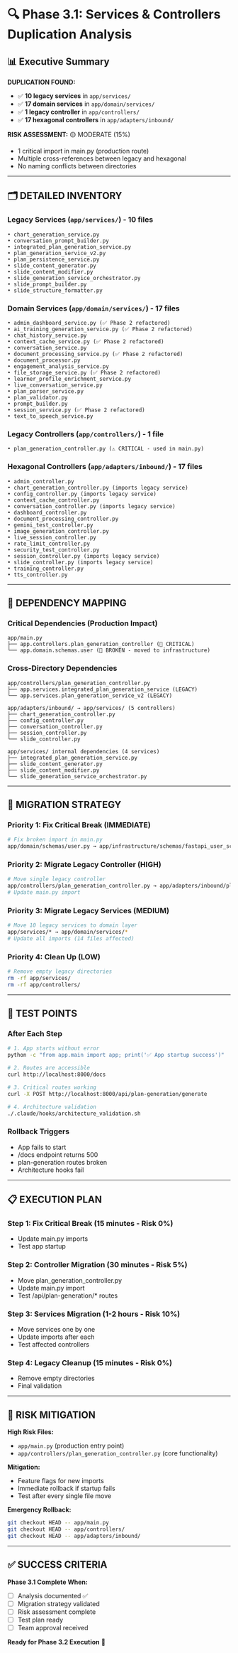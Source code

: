 # 🔍 Phase 3.1: Services & Controllers Duplication Analysis

## 📊 Executive Summary

**DUPLICATION FOUND:**
- ✅ **10 legacy services** in `app/services/` 
- ✅ **17 domain services** in `app/domain/services/`
- ✅ **1 legacy controller** in `app/controllers/`
- ✅ **17 hexagonal controllers** in `app/adapters/inbound/`

**RISK ASSESSMENT:** 🟡 MODERATE (15%)
- 1 critical import in main.py (production route)
- Multiple cross-references between legacy and hexagonal
- No naming conflicts between directories

---

## 🗂️ DETAILED INVENTORY

### Legacy Services (`app/services/`) - 10 files
```
• chart_generation_service.py
• conversation_prompt_builder.py  
• integrated_plan_generation_service.py
• plan_generation_service_v2.py
• plan_persistence_service.py
• slide_content_generator.py
• slide_content_modifier.py
• slide_generation_service_orchestrator.py
• slide_prompt_builder.py
• slide_structure_formatter.py
```

### Domain Services (`app/domain/services/`) - 17 files  
```
• admin_dashboard_service.py (✅ Phase 2 refactored)
• ai_training_generation_service.py (✅ Phase 2 refactored)
• chat_history_service.py
• context_cache_service.py (✅ Phase 2 refactored)
• conversation_service.py
• document_processing_service.py (✅ Phase 2 refactored)
• document_processor.py
• engagement_analysis_service.py
• file_storage_service.py (✅ Phase 2 refactored)
• learner_profile_enrichment_service.py
• live_conversation_service.py
• plan_parser_service.py
• plan_validator.py
• prompt_builder.py
• session_service.py (✅ Phase 2 refactored)
• text_to_speech_service.py
```

### Legacy Controllers (`app/controllers/`) - 1 file
```
• plan_generation_controller.py (⚠️ CRITICAL - used in main.py)
```

### Hexagonal Controllers (`app/adapters/inbound/`) - 17 files
```
• admin_controller.py
• chart_generation_controller.py (imports legacy service)
• config_controller.py (imports legacy service)
• context_cache_controller.py
• conversation_controller.py (imports legacy service)
• dashboard_controller.py
• document_processing_controller.py
• gemini_test_controller.py
• image_generation_controller.py
• live_session_controller.py
• rate_limit_controller.py
• security_test_controller.py
• session_controller.py (imports legacy service)
• slide_controller.py (imports legacy service)
• training_controller.py
• tts_controller.py
```

---

## 🔗 DEPENDENCY MAPPING

### Critical Dependencies (Production Impact)
```
app/main.py
├── app.controllers.plan_generation_controller (🔴 CRITICAL)
└── app.domain.schemas.user (🔴 BROKEN - moved to infrastructure)
```

### Cross-Directory Dependencies
```
app/controllers/plan_generation_controller.py
├── app.services.integrated_plan_generation_service (LEGACY)
└── app.services.plan_generation_service_v2 (LEGACY)

app/adapters/inbound/ → app/services/ (5 controllers)
├── chart_generation_controller.py
├── config_controller.py  
├── conversation_controller.py
├── session_controller.py
└── slide_controller.py

app/services/ internal dependencies (4 services)
├── integrated_plan_generation_service.py
├── slide_content_generator.py
├── slide_content_modifier.py
└── slide_generation_service_orchestrator.py
```

---

## 🎯 MIGRATION STRATEGY

### **Priority 1: Fix Critical Break (IMMEDIATE)**
```bash
# Fix broken import in main.py
app/domain/schemas/user.py → app/infrastructure/schemas/fastapi_user_schemas.py
```

### **Priority 2: Migrate Legacy Controller (HIGH)**
```bash
# Move single legacy controller  
app/controllers/plan_generation_controller.py → app/adapters/inbound/plan_generation_controller.py
# Update main.py import
```

### **Priority 3: Migrate Legacy Services (MEDIUM)**
```bash
# Move 10 legacy services to domain layer
app/services/* → app/domain/services/*
# Update all imports (14 files affected)
```

### **Priority 4: Clean Up (LOW)**
```bash
# Remove empty legacy directories
rm -rf app/services/
rm -rf app/controllers/
```

---

## 🧪 TEST POINTS

### After Each Step
```bash
# 1. App starts without error
python -c "from app.main import app; print('✅ App startup success')"

# 2. Routes are accessible  
curl http://localhost:8000/docs

# 3. Critical routes working
curl -X POST http://localhost:8000/api/plan-generation/generate

# 4. Architecture validation
./.claude/hooks/architecture_validation.sh
```

### Rollback Triggers
- App fails to start
- /docs endpoint returns 500
- plan-generation routes broken
- Architecture hooks fail

---

## 📋 EXECUTION PLAN

### **Step 1: Fix Critical Break** (15 minutes - Risk 0%)
- Update main.py imports
- Test app startup

### **Step 2: Controller Migration** (30 minutes - Risk 5%)  
- Move plan_generation_controller.py
- Update main.py import
- Test /api/plan-generation/* routes

### **Step 3: Services Migration** (1-2 hours - Risk 10%)
- Move services one by one
- Update imports after each
- Test affected controllers

### **Step 4: Legacy Cleanup** (15 minutes - Risk 0%)
- Remove empty directories
- Final validation

---

## 🚨 RISK MITIGATION

**High Risk Files:**
- `app/main.py` (production entry point)
- `app/controllers/plan_generation_controller.py` (core functionality)

**Mitigation:**
- Feature flags for new imports
- Immediate rollback if startup fails
- Test after every single file move

**Emergency Rollback:**
```bash
git checkout HEAD -- app/main.py
git checkout HEAD -- app/controllers/
git checkout HEAD -- app/adapters/inbound/
```

---

## ✅ SUCCESS CRITERIA

**Phase 3.1 Complete When:**
- [ ] Analysis documented ✅
- [ ] Migration strategy validated
- [ ] Risk assessment complete  
- [ ] Test plan ready
- [ ] Team approval received

**Ready for Phase 3.2 Execution** 🚀